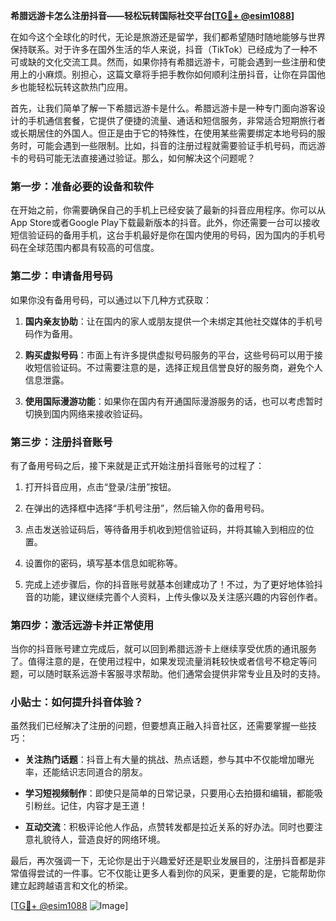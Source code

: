 **希腊远游卡怎么注册抖音——轻松玩转国际社交平台[[TG💪+ @esim1088](https://t.me/s/esim1088)]**

在如今这个全球化的时代，无论是旅游还是留学，我们都希望随时随地能够与世界保持联系。对于许多在国外生活的华人来说，抖音（TikTok）已经成为了一种不可或缺的文化交流工具。然而，如果你持有希腊远游卡，可能会遇到一些注册和使用上的小麻烦。别担心，这篇文章将手把手教你如何顺利注册抖音，让你在异国他乡也能轻松玩转这款热门应用。

首先，让我们简单了解一下希腊远游卡是什么。希腊远游卡是一种专门面向游客设计的手机通信套餐，它提供了便捷的流量、通话和短信服务，非常适合短期旅行者或长期居住的外国人。但正是由于它的特殊性，在使用某些需要绑定本地号码的服务时，可能会遇到一些限制。比如，抖音的注册过程就需要验证手机号码，而远游卡的号码可能无法直接通过验证。那么，如何解决这个问题呢？

### 第一步：准备必要的设备和软件

在开始之前，你需要确保自己的手机上已经安装了最新的抖音应用程序。你可以从App Store或者Google Play下载最新版本的抖音。此外，你还需要一台可以接收短信验证码的备用手机，这台手机最好是你在国内使用的号码，因为国内的手机号码在全球范围内都具有较高的可信度。

### 第二步：申请备用号码

如果你没有备用号码，可以通过以下几种方式获取：

1. **国内亲友协助**：让在国内的家人或朋友提供一个未绑定其他社交媒体的手机号码作为备用。
   
2. **购买虚拟号码**：市面上有许多提供虚拟号码服务的平台，这些号码可以用于接收短信验证码。不过需要注意的是，选择正规且信誉良好的服务商，避免个人信息泄露。

3. **使用国际漫游功能**：如果你在国内有开通国际漫游服务的话，也可以考虑暂时切换到国内网络来接收验证码。

### 第三步：注册抖音账号

有了备用号码之后，接下来就是正式开始注册抖音账号的过程了：

1. 打开抖音应用，点击“登录/注册”按钮。
   
2. 在弹出的选择框中选择“手机号注册”，然后输入你的备用号码。

3. 点击发送验证码后，等待备用手机收到短信验证码，并将其输入到相应的位置。

4. 设置你的密码，填写基本信息如昵称等。

5. 完成上述步骤后，你的抖音账号就基本创建成功了！不过，为了更好地体验抖音的功能，建议继续完善个人资料，上传头像以及关注感兴趣的内容创作者。

### 第四步：激活远游卡并正常使用

当你的抖音账号建立完成后，就可以回到希腊远游卡上继续享受优质的通讯服务了。值得注意的是，在使用过程中，如果发现流量消耗较快或者信号不稳定等问题，可以随时联系远游卡客服寻求帮助。他们通常会提供非常专业且及时的支持。

### 小贴士：如何提升抖音体验？

虽然我们已经解决了注册的问题，但要想真正融入抖音社区，还需要掌握一些技巧：

- **关注热门话题**：抖音上有大量的挑战、热点话题，参与其中不仅能增加曝光率，还能结识志同道合的朋友。
  
- **学习短视频制作**：即使只是简单的日常记录，只要用心去拍摄和编辑，都能吸引粉丝。记住，内容才是王道！

- **互动交流**：积极评论他人作品，点赞转发都是拉近关系的好办法。同时也要注意礼貌待人，营造良好的网络环境。

最后，再次强调一下，无论你是出于兴趣爱好还是职业发展目的，注册抖音都是非常值得尝试的一件事。它不仅能让更多人看到你的风采，更重要的是，它能帮助你建立起跨越语言和文化的桥梁。

[[TG💪+ @esim1088](https://t.me/s/esim1088) ![Image](https://i.postimg.cc/4NQfJmqS/Snipaste-2025-05-13-00-14-12.png)]